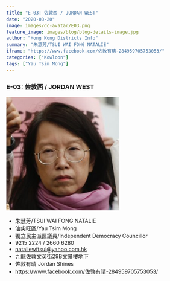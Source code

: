 ```yaml
---
title: "E-03: 佐敦西 / JORDAN WEST"
date: "2020-08-20"
image: images/dc-avatar/E03.png
feature_image: images/blog/blog-details-image.jpg
author: "Hong Kong Districts Info"
summary: "朱慧芳/TSUI WAI FONG NATALIE"
iframe: "https://www.facebook.com/佐敦有晴-284959705753053/"
categories: ["Kowloon"]
tags: ["Yau Tsim Mong"]
---
```


### E-03: 佐敦西 / JORDAN WEST  
![](/images/dc-avatar/E03.png)  

 - 朱慧芳/TSUI WAI FONG NATALIE  
 - 油尖旺區/Yau Tsim Mong  
 - 獨立民主派區議員/Independent Democracy Councillor  
 - 9215 2224 / 2660 6280  
 - nataliewftsui@yahoo.com.hk  
 - 九龍佐敦文英街29B文景樓地下  
 - 佐敦有晴 Jordan Shines  
 - https://www.facebook.com/佐敦有晴-284959705753053/
